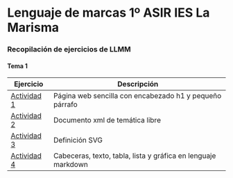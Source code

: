 # Lenguaje de marcas 1º ASIR IES La Marisma
### Recopilación de ejercicios de LLMM

#### Tema 1

**Ejercicio** | **Descripción**
------------ | -------------
[Actividad 1](http://github.com/carlospnk/EjerciciosLLMM/blob/main/TEMA%201/01.html)  | Página web sencilla con encabezado h1 y pequeño párrafo  
[Actividad 2](http://github.com/carlospnk/EjerciciosLLMM/blob/main/TEMA%201/02.xml) | Documento xml de temática libre
[Actividad 3](https://github.com/carlospnk/EjerciciosLLMM/blob/main/TEMA%201/LMAR03.pdf) | Definición SVG
[Actividad 4](http://github.com/carlospnk/EjerciciosLLMM/blob/main/TEMA%201/04.md) | Cabeceras, texto, tabla, lista y gráfica en lenguaje markdown
